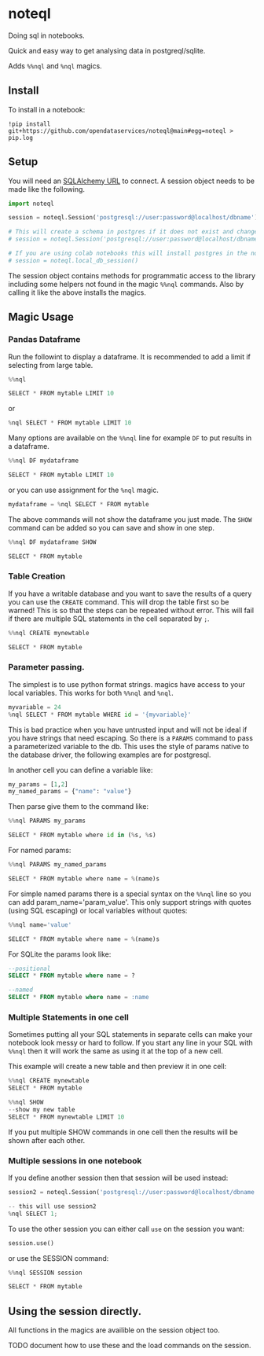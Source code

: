 # noteql
Doing sql in notebooks.

Quick and easy way to get analysing data in postgreql/sqlite.

Adds `%%nql` and `%nql` magics.

## Install

To install in a notebook:

```
!pip install git+https://github.com/opendataservices/noteql@main#egg=noteql > pip.log
```

## Setup

You will need an [SQLAlchemy URL](https://docs.sqlalchemy.org/en/14/core/engines.html#database-urls) to connect. A session object needs to be made like the following. 

```python
import noteql

session = noteql.Session('postgresql://user:password@localhost/dbname')

# This will create a schema in postgres if it does not exist and change the search_path to it.
# session = noteql.Session('postgresql://user:password@localhost/dbname', 'myschema')

# If you are using colab notebooks this will install postgres in the notebook and provide the session for it.
# session = noteql.local_db_session() 
```

The session object contains methods for programmatic access to the library including some helpers not found in the magic `%%nql` commands.  Also by calling it like the above installs the magics.


## Magic Usage

### Pandas Dataframe 

Run the followint to display a dataframe. It is recommended to add a limit if selecting from large table.

```python
%%nql

SELECT * FROM mytable LIMIT 10
```
or 
```python
%nql SELECT * FROM mytable LIMIT 10
```

Many options are available on the `%%nql` line for example `DF` to put results in a dataframe.

```python
%%nql DF mydataframe

SELECT * FROM mytable LIMIT 10
```

or you can use assignment for the `%nql` magic.

```python
mydataframe = %nql SELECT * FROM mytable
```

The above commands will not show the dataframe you just made. The `SHOW` command can be added so you can save and show in one step.

```python
%%nql DF mydataframe SHOW

SELECT * FROM mytable
```

### Table Creation 

If you have a writable database and you want to save the results of a query you can use the `CREATE` command. This will drop the table first so be warned! This is so that the steps can be repeated without error. This will fail if there are multiple SQL statements in the cell separated by `;`.

```python
%%nql CREATE mynewtable

SELECT * FROM mytable
```

### Parameter passing. 

The simplest is to use python format strings. magics have access to your local variables. This works for both `%%nql` and `%nql`.

```python
myvariable = 24
%nql SELECT * FROM mytable WHERE id = '{myvariable}'
```

This is bad practice when you have untrusted input and will not be ideal if you have strings that need escaping. So there is a `PARAMS` command to pass a parameterized variable to the db. This uses the style of params native to the database driver, the following examples are for postgresql.

In another cell you can define a variable like:

```python
my_params = [1,2]
my_named_params = {"name": "value"}
```

Then parse give them to the command like:

```python
%%nql PARAMS my_params

SELECT * FROM mytable where id in (%s, %s)
```

For named params:

```python
%%nql PARAMS my_named_params

SELECT * FROM mytable where name = %(name)s
```

For simple named params there is a special syntax on the `%%nql` line so you can add param_name='param_value'.  This only support strings with quotes (using SQL escaping) or local variables without quotes:

```python
%%nql name='value' 

SELECT * FROM mytable where name = %(name)s
```

For SQLite the params look like:

```sql
--positional
SELECT * FROM mytable where name = ?

--named
SELECT * FROM mytable where name = :name
```

### Multiple Statements in one cell

Sometimes putting all your SQL statements in separate cells can make your notebook look messy or hard to follow. If you start any line in your SQL with `%%nql` then it will work the same as using it at the top of a new cell.

This example will create a new table and then preview it in one cell:

```python
%%nql CREATE mynewtable
SELECT * FROM mytable 

%%nql SHOW
--show my new table
SELECT * FROM mynewtable LIMIT 10
```

If you put multiple SHOW commands in one cell then the results will be shown after each other.

### Multiple sessions in one notebook

If you define another session then that session will be used instead:

```python
session2 = noteql.Session('postgresql://user:password@localhost/dbname')

-- this will use session2
%nql SELECT 1;
```

To use the other session you can either call `use` on the session you want:

```python
session.use()
```
or use the SESSION command:

```python 
%%nql SESSION session

SELECT * FROM mytable
```

## Using the session directly.

All functions in the magics are availible on the session object too.

TODO document how to use these and the load commands on the session.
